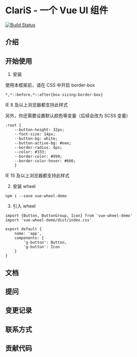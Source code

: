 # ClariS - 一个 Vue UI 组件

[![Build Status](https://www.travis-ci.org/heavenly-zy/vue-wheel-demo.svg?branch=master)](https://www.travis-ci.org/heavenly-zy/vue-wheel-demo)

## 介绍

## 开始使用

1. 安装

使用本框架前，请在 CSS 中开启 border-box

``` 
*,*::before,*::after{box-sizing:border-box}
```

IE 8 及以上浏览器都支持此样式

另外，你还需要设置默认颜色等变量（后续会改为 SCSS 变量）

``` 
:root {
    --button-height: 32px;
    --font-size: 14px;
    --button-bg: white;
    --button-active-bg: #eee;
    --border-radius: 4px;
    --color: #333;
    --border-color: #999;
    --border-color-hover: #666;
    }
```

IE 15 及以上浏览器都支持此样式

2. 安装 wheel

``` 
npm i --save vue-wheel-demo
```

3. 引入 wheel

``` 
import {Button, ButtonGroup, Icon} from 'vue-wheel-demo'
import 'vue-wheel-demo/dist/index.css'

export default {
    name: 'app',
    components: {
        'g-button': Button,
        'g-button': Icon
    }
}
```

## 文档

## 提问

## 变更记录

## 联系方式

## 贡献代码

